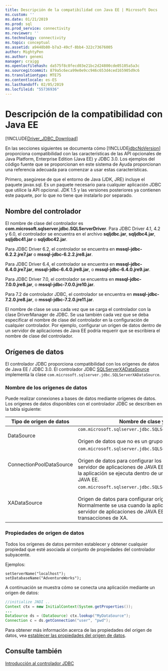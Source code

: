 ```yaml
---
title: Descripción de la compatibilidad con Java EE | Microsoft Docs
ms.custom: ''
ms.date: 01/21/2019
ms.prod: sql
ms.prod_service: connectivity
ms.reviewer: ''
ms.technology: connectivity
ms.topic: conceptual
ms.assetid: a9448b80-b7a3-49cf-8bb4-322c73676005
author: MightyPen
ms.author: genemi
manager: craigg
ms.openlocfilehash: da575f8c0fecd03e21bc2d24800cde05105a5a3c
ms.sourcegitcommit: 879a5c6eca99e0e9cc946c653d4ced165905d9c6
ms.translationtype: MTE75
ms.contentlocale: es-ES
ms.lasthandoff: 02/05/2019
ms.locfileid: "55736936"
---
```

# <a name="understanding-java-ee-support"></a>Descripción de la compatibilidad con Java EE

[!INCLUDE[Driver_JDBC_Download](../../includes/driver_jdbc_download.md)]

En las secciones siguientes se documenta cómo [!INCLUDE[jdbcNoVersion](../../includes/jdbcnoversion_md.md)] proporciona compatibilidad con las características de las API opcionales de Java Platform, Enterprise Edition (Java EE) y JDBC 3.0. Los ejemplos del código fuente que se proporcionan en este sistema de Ayuda proporcionan una referencia adecuada para comenzar a usar estas características.  
  
Primero, asegúrese de que el entorno de Java (JDK, JRE) incluye el paquete javax.sql. Es un paquete necesario para cualquier aplicación JDBC que utilice la API opcional. JDK 1.5 y las versiones posteriores ya contienen este paquete, por lo que no tiene que instalarlo por separado.  
  
## <a name="driver-name"></a>Nombre del controlador

El nombre de clase del controlador es **com.microsoft.sqlserver.jdbc.SQLServerDriver**. Para JDBC Driver 4.1, 4.2 y 6.0, el controlador se encuentra en el archivo **sqljdbc.jar**, **sqljdbc4.jar**, **sqljdbc41.jar** o **sqljdbc42.jar**.

Para JDBC Driver 6.2, el controlador se encuentra en **mssql-jdbc-6.2.2.jre7.jar** o **mssql-jdbc-6.2.2.jre8.jar**.

Para JDBC Driver 6.4, el controlador se encuentra en **mssql-jdbc-6.4.0.jre7.jar**, **mssql-jdbc-6.4.0.jre8.jar**, o **mssql-jdbc-6.4.0.jre9.jar**.

Para JDBC Driver 7.0, el controlador se encuentra en **mssql-jdbc-7.0.0.jre8.jar**, o **mssql-jdbc-7.0.0.jre10.jar**.

Para 7.2 de controlador JDBC, el controlador se encuentra en **mssql-jdbc-7.2.0.jre8.jar**, o **mssql-jdbc-7.2.0.jre11.jar**.
  
El nombre de clase se usa cada vez que se carga el controlador con la clase DriverManager de JDBC. Se usa también cada vez que se deba especificar el nombre de clase del controlador en la configuración de cualquier controlador. Por ejemplo, configurar un origen de datos dentro de un servidor de aplicaciones de Java EE podría requerir que se escribiera el nombre de clase del controlador.  
  
## <a name="data-sources"></a>Orígenes de datos

El controlador JDBC proporciona compatibilidad con los orígenes de datos de Java EE / JDBC 3.0. El controlador JDBC [SQLServerXADataSource](../../connect/jdbc/reference/sqlserverxadatasource-class.md) implementa la clase `com.microsoft.sqlserver.jdbc.SQLServerXADataSource`.  
  
### <a name="datasource-names"></a>Nombre de los orígenes de datos

Puede realizar conexiones a bases de datos mediante orígenes de datos. Los orígenes de datos disponibles con el controlador JDBC se describen en la tabla siguiente:  
  
|Tipo de origen de datos|Nombre de clase y descripción|  
|---------------|--------------------------|  
|DataSource|`com.microsoft.sqlserver.jdbc.SQLServerDataSource` <br/> <br/> Origen de datos que no es un grupo.|  
|ConnectionPoolDataSource|`com.microsoft.sqlserver.jdbc.SQLServerConnectionPoolDataSource` <br/> <br/> Origen de datos para configurar los grupos de conexiones de servidor de aplicaciones de JAVA EE. Normalmente se usa cuando la aplicación se ejecuta dentro de un servidor de aplicaciones de JAVA EE.|  
|XADataSource|`com.microsoft.sqlserver.jdbc.SQLServerXADataSource` <br/> <br/> Origen de datos para configurar orígenes de datos de JAVA EE XA. Normalmente se usa cuando la aplicación se ejecuta dentro de un servidor de aplicaciones de JAVA EE y un administrador de transacciones de XA.|  
  
### <a name="data-source-properties"></a>Propiedades de origen de datos

Todos los orígenes de datos permiten establecer y obtener cualquier propiedad que esté asociada al conjunto de propiedades del controlador subyacente.  
  
Ejemplos:  
  
`setServerName("localhost");`  
`setDatabaseName("AdventureWorks");`  
  
A continuación se muestra cómo se conecta una aplicación mediante un origen de datos:  

```java
//initialize JNDI ..  
Context ctx = new InitialContext(System.getProperties());
...
DataSource ds = (DataSource) ctx.lookup("MyDataSource");
Connection c = ds.getConnection("user", "pwd");  
```

Para obtener más información acerca de las propiedades del origen de datos, vea [establecer las propiedades del origen de datos](../../connect/jdbc/setting-the-data-source-properties.md).  
  
## <a name="see-also"></a>Consulte también

[Introducción al controlador JDBC](../../connect/jdbc/overview-of-the-jdbc-driver.md)  
